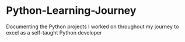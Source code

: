 # Python-Learning-Journey
Documenting the Python projects I worked on throughout my journey to excel as a self-taught Python developer
